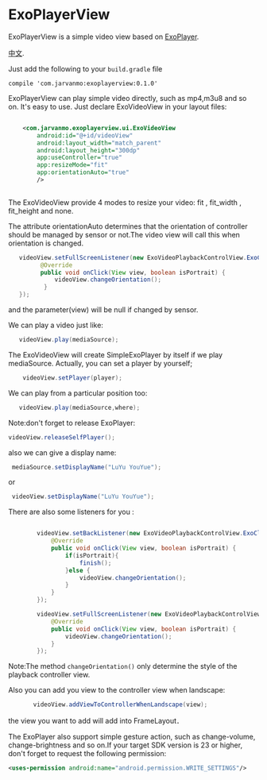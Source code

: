 # ExoPlayerView
ExoPlayerView is a simple video view based on [ExoPlayer](https://github.com/google/ExoPlayer).

[中文](/README_CN.md).



Just add the following to your `build.gradle` file

    compile 'com.jarvanmo:exoplayerview:0.1.0'

ExoPlayerView can play simple video directly, such as mp4,m3u8 and so on.
It's easy to use.
Just declare ExoVideoView in your layout files:
```xml

    <com.jarvanmo.exoplayerview.ui.ExoVideoView
        android:id="@+id/videoView"
        android:layout_width="match_parent"
        android:layout_height="300dp"
        app:useController="true"
        app:resizeMode="fit"
        app:orientationAuto="true"
        />
        
```
The ExoVideoView provide 4 modes to resize your video: fit ,  fit_width , fit_height
and none.

The attribute  orientationAuto determines that the orientation of controller should 
be managed by sensor or not.The video view will call this when orientation is changed.
```java
   videoView.setFullScreenListener(new ExoVideoPlaybackControlView.ExoClickListener() {
         @Override
         public void onClick(View view, boolean isPortrait) {
             videoView.changeOrientation();
          }
   });
```
and the parameter(view) will be null if changed by sensor.

We can play a video just like:
```java
   videoView.play(mediaSource);
```
The ExoVideoView will create SimpleExoPlayer by itself if we play mediaSource.
Actually, you can set a player by yourself;
```java
    videoView.setPlayer(player);
```

We can play from a particular position too:
```java
   videoView.play(mediaSource,where);
```
Note:don't forget to release ExoPlayer:
```java
videoView.releaseSelfPlayer();
```
also we can give a display name:
```java
 mediaSource.setDisplayName("LuYu YouYue");
```
or
```java
 videoView.setDisplayName("LuYu YouYue");
```


There are also some listeners for you :
```java

        videoView.setBackListener(new ExoVideoPlaybackControlView.ExoClickListener() {
            @Override
            public void onClick(View view, boolean isPortrait) {
                if(isPortrait){
                    finish();
                }else {
                    videoView.changeOrientation();
                }
            }
        });

```

```java
        videoView.setFullScreenListener(new ExoVideoPlaybackControlView.ExoClickListener() {
            @Override
            public void onClick(View view, boolean isPortrait) {
                videoView.changeOrientation();
            }
        });
```
Note:The method `changeOrientation()` only determine the style of the 
playback controller view.


Also you can add you view to the controller view when landscape:

```java
       videoView.addViewToControllerWhenLandscape(view);
```
the view you want to add will add into FrameLayout．

The ExoPlayer also support simple gesture action, such as change-volume,
change-brightness and so on.If your target SDK version is 23
or higher, don't forget to request the following permission:
```xml
<uses-permission android:name="android.permission.WRITE_SETTINGS"/>
```